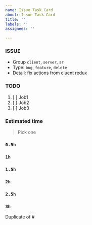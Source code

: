 ```yaml
---
name: Issue Task Card
about: Issue Task Card
title: ''
labels: ''
assignees: ''

---
```


### ISSUE
- Group `client`, `server`, `sr`
- Type: `bug`, `feature`, `delete`
- Detail: fix actions from cluent redux

### TODO
1. [ ] Job1
2. [ ] Job2
3. [ ] Job3

### Estimated time
> Pick one
### `0.5h`
### `1h`
### `1.5h`
### `2h`
### `2.5h`
### `3h`
Duplicate of #
